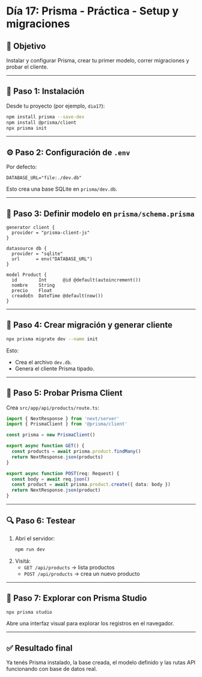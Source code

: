 # Día 17: Prisma - Práctica - Setup y migraciones

## 🎯 Objetivo
Instalar y configurar Prisma, crear tu primer modelo, correr migraciones y probar el cliente.

---

## 🧩 Paso 1: Instalación
Desde tu proyecto (por ejemplo, `dia17`):

```bash
npm install prisma --save-dev
npm install @prisma/client
npx prisma init
```

---

## ⚙️ Paso 2: Configuración de `.env`

Por defecto:
```env
DATABASE_URL="file:./dev.db"
```

Esto crea una base SQLite en `prisma/dev.db`.

---

## 🧱 Paso 3: Definir modelo en `prisma/schema.prisma`

```prisma
generator client {
  provider = "prisma-client-js"
}

datasource db {
  provider = "sqlite"
  url      = env("DATABASE_URL")
}

model Product {
  id        Int      @id @default(autoincrement())
  nombre    String
  precio    Float
  creadoEn  DateTime @default(now())
}
```

---

## 🚀 Paso 4: Crear migración y generar cliente

```bash
npx prisma migrate dev --name init
```

Esto:
- Crea el archivo `dev.db`.
- Genera el cliente Prisma tipado.

---

## 🧪 Paso 5: Probar Prisma Client

Crea `src/app/api/products/route.ts`:

```ts
import { NextResponse } from 'next/server'
import { PrismaClient } from '@prisma/client'

const prisma = new PrismaClient()

export async function GET() {
  const products = await prisma.product.findMany()
  return NextResponse.json(products)
}

export async function POST(req: Request) {
  const body = await req.json()
  const product = await prisma.product.create({ data: body })
  return NextResponse.json(product)
}
```

---

## 🔍 Paso 6: Testear
1. Abrí el servidor:  
   ```bash
   npm run dev
   ```
2. Visitá:
   - `GET /api/products` → lista productos
   - `POST /api/products` → crea un nuevo producto

---

## 🧭 Paso 7: Explorar con Prisma Studio

```bash
npx prisma studio
```
Abre una interfaz visual para explorar los registros en el navegador.

---

## ✅ Resultado final
Ya tenés Prisma instalado, la base creada, el modelo definido y las rutas API funcionando con base de datos real.
